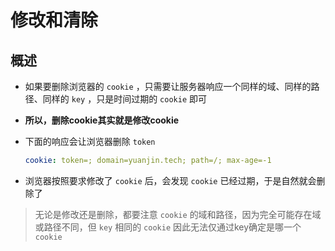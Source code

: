 # 修改和清除

## 概述

+ 如果要删除浏览器的 `cookie` ，只需要让服务器响应一个同样的域、同样的路径、同样的 `key` ，只是时间过期的 `cookie` 即可

+ **所以，删除cookie其实就是修改cookie**

+ 下面的响应会让浏览器删除 `token`

  ```yaml
  cookie: token=; domain=yuanjin.tech; path=/; max-age=-1
  ```

+ 浏览器按照要求修改了 `cookie` 后，会发现 `cookie` 已经过期，于是自然就会删除了

> 无论是修改还是删除，都要注意 `cookie` 的域和路径，因为完全可能存在域或路径不同，但 `key` 相同的 `cookie`
> 因此无法仅通过key确定是哪一个 `cookie`
